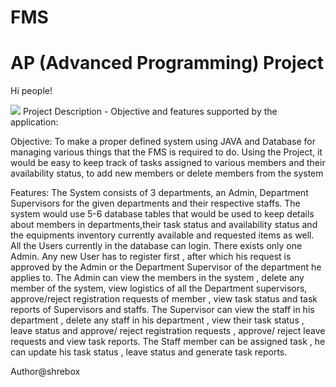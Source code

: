 # FMS
# AP (Advanced Programming) Project
<html>
<body>

<p>Hi people!</p>
<img src="https://static1.squarespace.com/static/52d66949e4b0a8cec3bcdd46/t/588f67a0e3df287fa74580b9/1485793188216/Screen+Shot+2017-01-30+at+16.18.10.png?format=1500w">
</body>
</html>
Project Description - Objective and features supported by the application:

Objective: To make a proper defined system using JAVA and Database for managing various things that the FMS is required to do. Using the Project, it would be easy to keep track of tasks assigned to various members and their availability status, to add new members or delete members from the system 

Features:
The System  consists of 3 departments, an Admin, Department Supervisors for the given departments and their respective staffs. The system would use 5-6 database tables that would be used to keep details about members in departments,their task status and availability status and the equipments inventory currently available and requested items as well. 
All the Users currently in the database can login.
There exists only one Admin.
Any new User has to register first , after which his request is approved by the Admin or the Department Supervisor of the department he applies to.
The Admin can view the members in the system , delete any member of the system, view logistics of all the Department supervisors, approve/reject registration requests of member , view task status and task reports of Supervisors and staffs.
The Supervisor can view the staff in his department , delete any staff in his department , view their task status , leave status and approve/ reject registration requests , approve/ reject leave requests and view task reports.
The Staff member can be assigned task , he can update his task status , leave status and generate task reports.

Author@shrebox
